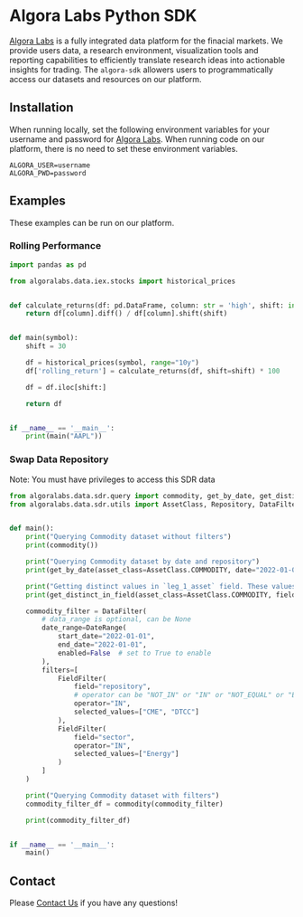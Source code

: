 # Algora Labs Python SDK

[Algora Labs](https://algoralabs.com/) is a fully integrated data platform for the finacial markets. We provide users
data, a research environment, visualization tools and reporting capabilities to efficiently translate research ideas
into actionable insights for trading. The `algora-sdk` allowers users to programmatically access our datasets and
resources on our platform.

## Installation

When running locally, set the following environment variables for your username and password
for [Algora Labs](https://trade.algoralabs.com/). When running code on our platform, there is no need to set these
environment variables.

```text
ALGORA_USER=username
ALGORA_PWD=password
```

## Examples

These examples can be run on our platform.

### Rolling Performance

```python
import pandas as pd

from algoralabs.data.iex.stocks import historical_prices


def calculate_returns(df: pd.DataFrame, column: str = 'high', shift: int = 1):
    return df[column].diff() / df[column].shift(shift)


def main(symbol):
    shift = 30

    df = historical_prices(symbol, range="10y")
    df['rolling_return'] = calculate_returns(df, shift=shift) * 100

    df = df.iloc[shift:]

    return df


if __name__ == '__main__':
    print(main("AAPL"))
```

### Swap Data Repository

Note: You must have privileges to access this SDR data

```python
from algoralabs.data.sdr.query import commodity, get_by_date, get_distinct_in_field
from algoralabs.data.sdr.utils import AssetClass, Repository, DataFilter, DateRange, FieldFilter


def main():
    print("Querying Commodity dataset without filters")
    print(commodity())

    print("Querying Commodity dataset by date and repository")
    print(get_by_date(asset_class=AssetClass.COMMODITY, date="2022-01-01", repos=[Repository.CME]))

    print("Getting distinct values in `leg_1_asset` field. These values can be used in the FieldFilter")
    print(get_distinct_in_field(asset_class=AssetClass.COMMODITY, field="leg_1_asset"))

    commodity_filter = DataFilter(
        # data_range is optional, can be None
        date_range=DateRange(
            start_date="2022-01-01",
            end_date="2022-01-01",
            enabled=False  # set to True to enable
        ),
        filters=[
            FieldFilter(
                field="repository",
                # operator can be "NOT_IN" or "IN" or "NOT_EQUAL" or "EQUAL" or "GTE" or "GT" or "LTE" or "LT"
                operator="IN",
                selected_values=["CME", "DTCC"]
            ),
            FieldFilter(
                field="sector",
                operator="IN",
                selected_values=["Energy"]
            )
        ]
    )

    print("Querying Commodity dataset with filters")
    commodity_filter_df = commodity(commodity_filter)

    print(commodity_filter_df)


if __name__ == '__main__':
    main()
```

## Contact

Please [Contact Us](mailto:support@algoralabs.com) if you have any questions!
